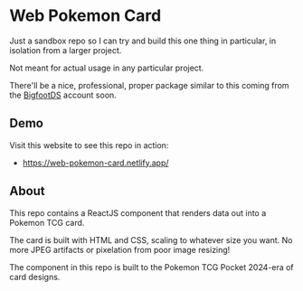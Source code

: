 # Web Pokemon Card

Just a sandbox repo so I can try and build this one thing in particular, in isolation from a larger project. 

Not meant for actual usage in any particular project.

There'll be a nice, professional, proper package similar to this coming from the [BigfootDS](https://github.com/BigfootDS) account soon.

## Demo

Visit this website to see this repo in action:

- https://web-pokemon-card.netlify.app/

## About

This repo contains a ReactJS component that renders data out into a Pokemon TCG card.

The card is built with HTML and CSS, scaling to whatever size you want. No more JPEG artifacts or pixelation from poor image resizing!

The component in this repo is built to the Pokemon TCG Pocket 2024-era of card designs.